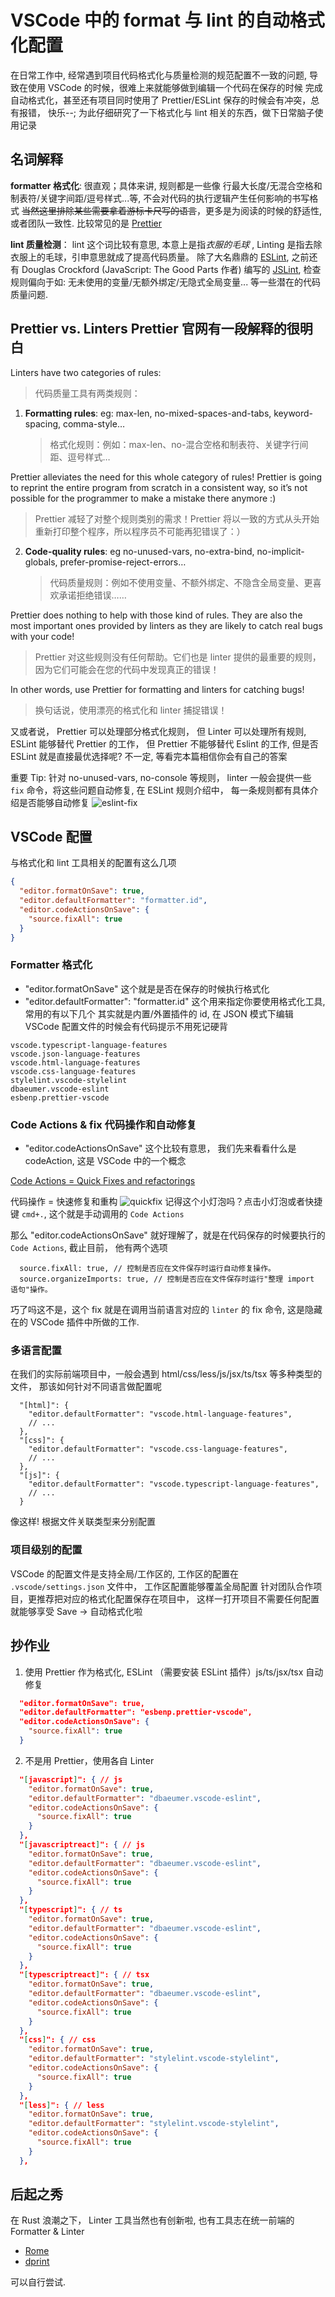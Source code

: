 # VSCode 中的 format 与 lint 的自动格式化配置

在日常工作中, 经常遇到项目代码格式化与质量检测的规范配置不一致的问题, 导致在使用 VSCode 的时候，很难上来就能够做到编辑一个代码在保存的时候
完成自动格式化，甚至还有项目同时使用了 Prettier/ESLint 保存的时候会有冲突，总有报错， 快乐--; 为此仔细研究了一下格式化与 lint 相关的东西，做下日常脑子使用记录

## 名词解释

**formatter 格式化**: 很直观；具体来讲, 规则都是一些像 行最大长度/无混合空格和制表符/关键字间距/逗号样式...等, 不会对代码的执行逻辑产生任何影响的书写格式 ~~当然这里排除某些需要拿着游标卡尺写的语言~~，更多是为阅读的时候的舒适性, 或者团队一致性. 比较常见的是 [Prettier](https://www.prettier.cn/docs)

**lint 质量检测**： lint 这个词比较有意思, 本意上是指*衣服的毛球* , Linting 是指去除衣服上的毛球，引申意思就成了提高代码质量。
除了大名鼎鼎的 [ESLint](https://zh-hans.eslint.org/docs/latest/use/getting-started), 之前还有 Douglas Crockford (JavaScript: The Good Parts 作者) 编写的 [JSLint](https://www.jslint.com/), 检查规则偏向于如: 无未使用的变量/无额外绑定/无隐式全局变量...
等一些潜在的代码质量问题.

## Prettier vs. Linters Prettier 官网有一段解释的很明白

Linters have two categories of rules:

> 代码质量工具有两类规则：

1. **Formatting rules**: eg: max-len, no-mixed-spaces-and-tabs, keyword-spacing, comma-style…
   > 格式化规则：例如：max-len、no-混合空格和制表符、关键字行间距、逗号样式…

Prettier alleviates the need for this whole category of rules! Prettier is going to reprint the entire program from scratch in a consistent way, so it’s not possible for the programmer to make a mistake there anymore :)

> Prettier 减轻了对整个规则类别的需求！Prettier 将以一致的方式从头开始重新打印整个程序，所以程序员不可能再犯错误了：）

2. **Code-quality rules**: eg no-unused-vars, no-extra-bind, no-implicit-globals, prefer-promise-reject-errors…
   > 代码质量规则：例如不使用变量、不额外绑定、不隐含全局变量、更喜欢承诺拒绝错误……

Prettier does nothing to help with those kind of rules. They are also the most important ones provided by linters as they are likely to catch real bugs with your code!

> Prettier 对这些规则没有任何帮助。它们也是 linter 提供的最重要的规则，因为它们可能会在您的代码中发现真正的错误！

In other words, use Prettier for formatting and linters for catching bugs!

> 换句话说，使用漂亮的格式化和 linter 捕捉错误！

又或者说， Prettier 可以处理部分格式化规则， 但 Linter 可以处理所有规则, ESLint 能够替代 Prettier 的工作， 但 Prettier 不能够替代 Eslint 的工作, 但是否 ESLint 就是直接最优选择呢? 不一定, 等看完本篇相信你会有自己的答案

重要 Tip: 针对 no-unused-vars, no-console 等规则， linter 一般会提供一些 `fix` 命令，将这些问题自动修复, 在 ESLint 规则介绍中， 每一条规则都有具体介绍是否能够自动修复
![eslint-fix](eslint.png)

## VSCode 配置

与格式化和 lint 工具相关的配置有这么几项

```json
{
  "editor.formatOnSave": true,
  "editor.defaultFormatter": "formatter.id",
  "editor.codeActionsOnSave": {
    "source.fixAll": true
  }
}
```

### Formatter 格式化

- "editor.formatOnSave" 这个就是是否在保存的时候执行格式化
- "editor.defaultFormatter": "formatter.id" 这个用来指定你要使用格式化工具, 常用的有以下几个
  其实就是内置/外置插件的 id, 在 JSON 模式下编辑 VSCode 配置文件的时候会有代码提示不用死记硬背

```
vscode.typescript-language-features
vscode.json-language-features
vscode.html-language-features
vscode.css-language-features
stylelint.vscode-stylelint
dbaeumer.vscode-eslint
esbenp.prettier-vscode
```

### Code Actions & fix 代码操作和自动修复

- "editor.codeActionsOnSave" 这个比较有意思， 我们先来看看什么是 codeAction, 这是 VSCode 中的一个概念

[Code Actions = Quick Fixes and refactorings](https://code.visualstudio.com/docs/editor/refactoring#_code-actions-quick-fixes-and-refactorings)

代码操作 = 快速修复和重构
![quickfix](./qiuckfix.png)
记得这个小灯泡吗？点击小灯泡或者快捷键 `cmd+.`, 这个就是手动调用的 `Code Actions`

那么 "editor.codeActionsOnSave" 就好理解了，就是在代码保存的时候要执行的 `Code Actions`, 截止目前， 他有两个选项

```
  source.fixAll: true, // 控制是否应在文件保存时运行自动修复操作。
  source.organizeImports: true, // 控制是否应在文件保存时运行"整理 import 语句"操作。
```

巧了吗这不是，这个 fix 就是在调用当前语言对应的 `linter` 的 fix 命令, 这是隐藏在的 VSCode 插件中所做的工作.

### 多语言配置

在我们的实际前端项目中，一般会遇到 html/css/less/js/jsx/ts/tsx 等多种类型的文件， 那该如何针对不同语言做配置呢

```json5
  "[html]": {
    "editor.defaultFormatter": "vscode.html-language-features",
    // ...
  },
  "[css]": {
    "editor.defaultFormatter": "vscode.css-language-features",
    // ...
  },
  "[js]": {
    "editor.defaultFormatter": "vscode.typescript-language-features",
    // ...
  }
```

像这样! 根据文件关联类型来分别配置

### 项目级别的配置

VSCode 的配置文件是支持全局/工作区的, 工作区的配置在 `.vscode/settings.json` 文件中， 工作区配置能够覆盖全局配置
针对团队合作项目，更推荐把对应的格式化配置保存在项目中， 这样一打开项目不需要任何配置就能够享受 Save -> 自动格式化啦

## 抄作业

1. 使用 Prettier 作为格式化, ESLint （需要安装 ESLint 插件）js/ts/jsx/tsx 自动修复

```json
  "editor.formatOnSave": true,
  "editor.defaultFormatter": "esbenp.prettier-vscode",
  "editor.codeActionsOnSave": {
    "source.fixAll": true
  }
```

2. 不是用 Prettier，使用各自 Linter

```json
  "[javascript]": { // js
    "editor.formatOnSave": true,
    "editor.defaultFormatter": "dbaeumer.vscode-eslint",
    "editor.codeActionsOnSave": {
      "source.fixAll": true
    }
  },
  "[javascriptreact]": { // js
    "editor.formatOnSave": true,
    "editor.defaultFormatter": "dbaeumer.vscode-eslint",
    "editor.codeActionsOnSave": {
      "source.fixAll": true
    }
  },
  "[typescript]": { // ts
    "editor.formatOnSave": true,
    "editor.defaultFormatter": "dbaeumer.vscode-eslint",
    "editor.codeActionsOnSave": {
      "source.fixAll": true
    }
  },
  "[typescriptreact]": { // tsx
    "editor.formatOnSave": true,
    "editor.defaultFormatter": "dbaeumer.vscode-eslint",
    "editor.codeActionsOnSave": {
      "source.fixAll": true
    }
  },
  "[css]": { // css
    "editor.formatOnSave": true,
    "editor.defaultFormatter": "stylelint.vscode-stylelint",
    "editor.codeActionsOnSave": {
      "source.fixAll": true
    }
  },
  "[less]": { // less
    "editor.formatOnSave": true,
    "editor.defaultFormatter": "stylelint.vscode-stylelint",
    "editor.codeActionsOnSave": {
      "source.fixAll": true
    }
  },

```

## 后起之秀

在 Rust 浪潮之下， Linter 工具当然也有创新啦, 也有工具志在统一前端的 Formatter & Linter

- [Rome](https://rome.tools/)
- [dprint](https://dprint.dev/)

可以自行尝试.
